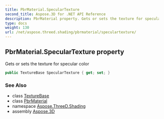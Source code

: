 ```yaml
---
title: PbrMaterial.SpecularTexture
second_title: Aspose.3D for .NET API Reference
description: PbrMaterial property. Gets or sets the texture for specular color
type: docs
weight: 130
url: /net/aspose.threed.shading/pbrmaterial/speculartexture/
---
```

## PbrMaterial.SpecularTexture property

Gets or sets the texture for specular color

```csharp
public TextureBase SpecularTexture { get; set; }
```

### See Also

* class [TextureBase](../../texturebase/)
* class [PbrMaterial](../)
* namespace [Aspose.ThreeD.Shading](../../../aspose.threed.shading/)
* assembly [Aspose.3D](../../../)


